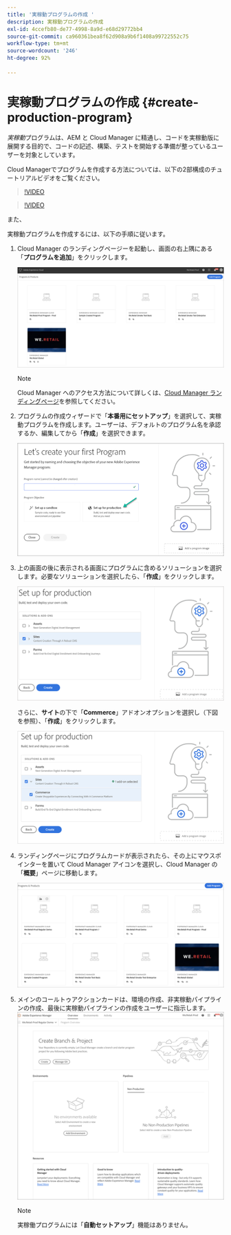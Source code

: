 ```yaml
---
title: '実稼動プログラムの作成 '
description: 実稼動プログラムの作成
exl-id: 4ccefb80-de77-4998-8a9d-e68d29772bb4
source-git-commit: ca960361bea8f62d908a9b6f1408a99722552c75
workflow-type: tm+mt
source-wordcount: '246'
ht-degree: 92%

---
```


# 実稼動プログラムの作成 {#create-production-program}

*実稼動*&#x200B;プログラムは、AEM と Cloud Manager に精通し、コードを実稼動版に展開する目的で、コードの記述、構築、テストを開始する準備が整っているユーザーを対象としています。

Cloud Managerでプログラムを作成する方法については、以下の2部構成のチュートリアルビデオをご覧ください。

>[!VIDEO](https://video.tv.adobe.com/v/334953)

>[!VIDEO](https://video.tv.adobe.com/v/334954)

また、

実稼動プログラムを作成するには、以下の手順に従います。

1. Cloud Manager のランディングページーを起動し、画面の右上隅にある「**プログラムを追加**」をクリックします。

   ![](assets/first_timelogin1.png)

   >[!NOTE]
   >Cloud Manager へのアクセス方法について詳しくは、[Cloud Manager ランディングページ](/help/onboarding/what-is-required/navigate-to-cloud-manager.md)を参照してください。

1. プログラムの作成ウィザードで「**本番用にセットアップ**」を選択して、実稼動プログラムを作成します。ユーザーは、デフォルトのプログラム名を承認するか、編集してから「**作成**」を選択できます。

   ![](assets/create-prod1.png)

1. 上の画面の後に表示される画面にプログラムに含めるソリューションを選択します。必要なソリューションを選択したら、「**作成**」をクリックします。


   ![](assets/setup-prod-select.png)

   さらに、**サイト**&#x200B;の下で「**Commerce**」アドオンオプションを選択し（下図を参照）、「**作成**」をクリックします。

   ![](assets/setup-prod-commerce.png)

1. ランディングページにプログラムカードが表示されたら、その上にマウスポインターを置いて Cloud Manager アイコンを選択し、Cloud Manager の「**概要**」ページに移動します。

   ![](assets/set-up-prod4.png)

1. メインのコールトゥアクションカードは、環境の作成、非実稼動パイプラインの作成、最後に実稼動パイプラインの作成をユーザーに指示します。
   ![](assets/set-up-prod5.png)


   >[!NOTE]
   >実稼働プログラムには「**自動セットアップ**」機能はありません。
